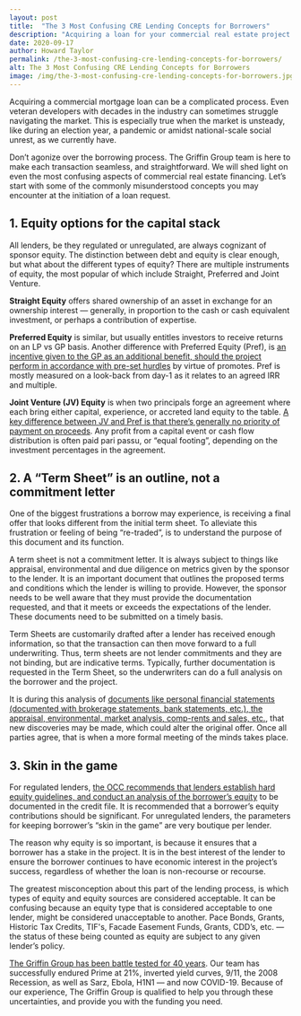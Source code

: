 ```yaml
---
layout: post
title:  "The 3 Most Confusing CRE Lending Concepts for Borrowers"
description: "Acquiring a loan for your commercial real estate project can be a complicated process. Even the veteran developers with decades in the industry can sometimes struggle navigating the market."
date: 2020-09-17
author: Howard Taylor
permalink: /the-3-most-confusing-cre-lending-concepts-for-borrowers/
alt: The 3 Most Confusing CRE Lending Concepts for Borrowers
image: /img/the-3-most-confusing-cre-lending-concepts-for-borrowers.jpg
---
```



Acquiring a commercial mortgage loan can be a complicated process. Even veteran developers with decades in the industry can sometimes struggle navigating the market. This is especially true when the market is unsteady, like during an election year, a pandemic or amidst national-scale social unrest, as we currently have.<!--more-->

Don’t agonize over the borrowing process. The Griffin Group team is here to make each transaction seamless, and straightforward. We will shed light on even the most confusing aspects of commercial real estate financing. Let’s start with some of the commonly misunderstood concepts you may encounter at the initiation of a loan request.

## **1**. Equity options for the capital stack

All lenders, be they regulated or unregulated, are always cognizant of sponsor equity. The distinction between debt and equity is clear enough, but what about the different types of equity? There are multiple instruments of equity, the most popular of which include Straight, Preferred and Joint Venture.

**Straight Equity** offers shared ownership of an asset in exchange for an ownership interest — generally, in proportion to the cash or cash equivalent investment, or perhaps a contribution of expertise.

**Preferred Equity** is similar, but usually entitles investors to receive returns on an LP vs GP basis. Another difference with Preferred Equity (Pref), is [an incentive given to the GP as an additional benefit, should the project perform in accordance with pre-set hurdles](https://investorjunkie.com/real-estate/preferred-equity-less-risky-way-invest-real-estate/) by virtue of promotes. Pref is mostly measured on a look-back from day-1 as it relates to an agreed IRR and multiple.

**Joint Venture (JV) Equity** is when two principals forge an agreement where each bring either capital, experience, or accreted land equity to the table. [A key difference between JV and Pref is that there’s generally no priority of payment on proceeds](https://www.equities.com/news/real-estate-investing-understanding-the-basics-of-joint-venture-equity). Any profit from a capital event or cash flow distribution is often paid pari passu, or “equal footing”, depending on the investment percentages in the agreement.

## **2**. A “Term Sheet” is an outline, not a commitment letter

One of the biggest frustrations a borrow may experience, is receiving a final offer that looks different from the initial term sheet. To alleviate this frustration or feeling of being “re-traded”, is to understand the purpose of this document and its function.

A term sheet is not a commitment letter. It is always subject to things like appraisal, environmental and due diligence on metrics given by the sponsor to the lender. It is an important document that outlines the proposed terms and conditions which the lender is willing to provide. However, the sponsor needs to be well aware that they must provide the documentation requested, and that it meets or exceeds the expectations of the lender. These documents need to be submitted on a timely basis.  

Term Sheets are customarily drafted after a lender has received enough information, so that the transaction can then move forward to a full underwriting. Thus, term sheets are not lender commitments and they are not binding, but are indicative terms. Typically, further documentation is requested in the Term Sheet, so the underwriters can do a full analysis on the borrower and the project.

It is during this analysis of [documents like personal financial statements (documented with brokerage statements, bank statements, etc.), the appraisal, environmental, market analysis, comp-rents and sales, etc.](https://www.investopedia.com/terms/t/termsheet.asp),  that new discoveries may be made, which could alter the original offer. Once all parties agree, that is when a more formal meeting of the minds takes place.

## **3**. Skin in the game

For regulated lenders, [the OCC recommends that lenders establish hard equity guidelines, and conduct an analysis of the borrower’s equity](https://www.occ.gov/publications-and-resources/publications/comptrollers-handbook/files/commercial-real-estate-lending/pub-ch-commercial-real-estate.pdf) to be documented in the credit file. It is recommended that a borrower’s equity contributions should be significant. For unregulated lenders, the parameters for keeping borrower’s “skin in the game” are very boutique per lender.

The reason why equity is so important, is because it ensures that a borrower has a stake in the project. It is in the best interest of the lender to ensure the borrower continues to have economic interest in the project’s success, regardless of whether the loan is non-recourse or recourse.

The greatest misconception about this part of the lending process, is which types of equity and equity sources are considered acceptable. It can be confusing because an equity type that is considered acceptable to one lender, might be considered unacceptable to another. Pace Bonds, Grants, Historic Tax Credits, TIF's, Facade Easement Funds, Grants, CDD’s, etc. — the status of these being counted as equity are subject to any given lender’s policy.

[The Griffin Group has been battle tested for 40 years](https://thegriffingrp.com/do-not-worry-about-funding-your-projects-during-the-covid-pandemic/). Our team has successfully endured Prime at 21%, inverted yield curves, 9/11, the 2008 Recession, as well as Sarz, Ebola, H1N1 — and now COVID-19. Because of our experience, The Griffin Group is qualified to help you through these uncertainties, and provide you with the funding you need.
